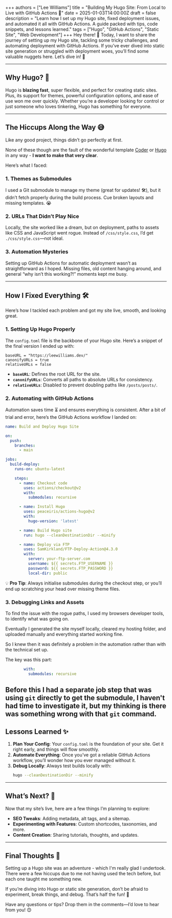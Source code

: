+++
authors = ["Lee Williams"]
title = "Building My Hugo Site: From Local to Live with GitHub Actions 🚀"
date = 2025-01-03T14:00:00Z
draft = false
description = "Learn how I set up my Hugo site, fixed deployment issues, and automated it all with GitHub Actions. A guide packed with tips, code snippets, and lessons learned."
tags = ["Hugo", "GitHub Actions", "Static Site", "Web Development"]
+++
Hey there! 👋 Today, I want to share the journey of setting up my Hugo site, tackling some tricky challenges, and automating deployment with GitHub Actions. If you’ve ever dived into static site generation or struggled with deployment woes, you’ll find some valuable nuggets here. Let’s dive in! 🌊

---

## Why Hugo? 🤔

Hugo is **blazing fast**, super flexible, and perfect for creating static sites. Plus, its support for themes, powerful configuration options, and ease of use won me over quickly. Whether you’re a developer looking for control or just someone who loves tinkering, Hugo has something for everyone.

---

## The Hiccups Along the Way 😅

Like any good project, things didn’t go perfectly at first. 

None of these though are the fault of the wonderful template [Coder](https://github.com/luizdepra/hugo-coder/) or [Hugo](https://gohugo.io/) in any way - **I want to make that very clear**.

Here’s what I faced:

### 1. **Themes as Submodules**
I used a Git submodule to manage my theme (great for updates! 🛠️), but it didn’t fetch properly during the build process. Cue broken layouts and missing templates. 😭


### 2. **URLs That Didn’t Play Nice**
Locally, the site worked like a dream, but on deployment, paths to assets like CSS and JavaScript went rogue. Instead of `/css/style.css`, I’d get `./css/style.css`—not ideal.

### 3. **Automation Mysteries**
Setting up GitHub Actions for automatic deployment wasn’t as straightforward as I hoped. Missing files, old content hanging around, and general “why isn’t this working?!” moments kept me busy.

---

## How I Fixed Everything 🛠️

Here’s how I tackled each problem and got my site live, smooth, and looking great.

### **1. Setting Up Hugo Properly**
The `config.toml` file is the backbone of your Hugo site. Here’s a snippet of the final version I ended up with:

```
baseURL = "https://leewilliams.dev/"
canonifyURLs = true
relativeURLs = false
```

- **`baseURL`**: Defines the root URL for the site.
- **`canonifyURLs`**: Converts all paths to absolute URLs for consistency.
- **`relativeURLs`**: Disabled to prevent doubling paths like `/posts/posts/`.

### **2. Automating with GitHub Actions**
Automation saves time ⏳ and ensures everything is consistent. After a bit of trial and error, here’s the GitHub Actions workflow I landed on:

```yaml
name: Build and Deploy Hugo Site

on:
  push:
    branches:
      - main

jobs:
  build-deploy:
    runs-on: ubuntu-latest

    steps:
      - name: Checkout code
        uses: actions/checkout@v2
        with:
          submodules: recursive

      - name: Install Hugo
        uses: peaceiris/actions-hugo@v2
        with:
          hugo-version: 'latest'

      - name: Build Hugo site
        run: hugo --cleanDestinationDir --minify

      - name: Deploy via FTP
        uses: SamKirkland/FTP-Deploy-Action@4.3.0
        with:
          server: your-ftp-server.com
          username: ${{ secrets.FTP_USERNAME }}
          password: ${{ secrets.FTP_PASSWORD }}
          local-dir: public
```

💡 **Pro Tip**: Always initialise submodules during the checkout step, or you’ll end up scratching your head over missing theme files.

### **3. Debugging Links and Assets**
To find the issue with the rogue paths, I used my browsers developer tools, to identify what was going on.

Eventually I generated the site myself locally, cleared my hosting folder, and uploaded manually and everything started working fine.

So I knew then it was definitely a problem in the automation rather than with the technical set up.

The key was this part:

```yaml
        with:
          submodules: recursive
```

Before this I had a separate job step that was using `git` directly to get the submodule, I haven't had time to investigate it, but my thinking is there was something wrong with that `git` command.
---

## Lessons Learned ✨

1. **Plan Your Config**: Your `config.toml` is the foundation of your site. Get it right early, and things will flow smoothly.
2. **Automate Everything**: Once you’ve got a reliable GitHub Actions workflow, you’ll wonder how you ever managed without it.
3. **Debug Locally**: Always test builds locally with:
   ```bash
   hugo --cleanDestinationDir --minify
   ```

---

## What’s Next? 🔮

Now that my site’s live, here are a few things I’m planning to explore:

- **SEO Tweaks**: Adding metadata, alt tags, and a sitemap.
- **Experimenting with Features**: Custom shortcodes, taxonomies, and more.
- **Content Creation**: Sharing tutorials, thoughts, and updates.

---

## Final Thoughts 💭

Setting up a Hugo site was an adventure - which I'm really glad I undertook. There were a few hiccups due to me not having used the tech before, but each one taught me something new.

If you’re diving into Hugo or static site generation, don’t be afraid to experiment, break things, and debug. That’s half the fun! 🎉

Have any questions or tips? Drop them in the comments—I’d love to hear from you! 😊
